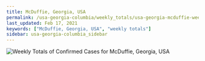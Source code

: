 ```yaml
---
title: McDuffie, Georgia, USA
permalink: /usa-georgia-columbia/weekly_totals/usa-georgia-mcduffie-weekly_totals.html
last_updated: Feb 17, 2021
keywords: ["McDuffie, Georgia, USA", "weekly totals"]
sidebar: usa-georgia-columbia_sidebar
---
```


![Weekly Totals of Confirmed Cases for McDuffie, Georgia, USA](/covid_tracker/images/graphs/usa-georgia-mcduffie-weekly_totals_graph.png)
